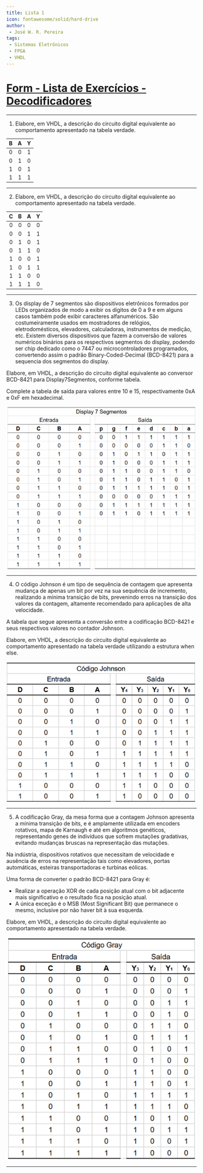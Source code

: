 ```yaml
---
title: Lista 1
icon: fontawesome/solid/hard-drive
author:
 - José W. R. Pereira
tags:
 - Sistemas Eletrônicos
 - FPGA
 - VHDL
---
```


# [Form - Lista de Exercícios - Decodificadores](https://forms.gle/fXJpuskJRknr7LNB7)



---

1) Elabore, em VHDL, a descrição do circuito digital equivalente ao comportamento apresentado na tabela verdade.

| B | A | Y |
|:-:|:-:|:-:|
| 0 | 0 | 1 |
| 0 | 1 | 0 |
| 1 | 0 | 1 |
| 1 | 1 | 1 |


---

2) Elabore, em VHDL, a descrição do circuito digital equivalente ao comportamento apresentado na tabela verdade.


| C | B | A | Y |
|:-:|:-:|:-:|:-:|
| 0 | 0 | 0 | 0 |
| 0 | 0 | 1 | 1 |
| 0 | 1 | 0 | 1 |
| 0 | 1 | 1 | 0 |
| 1 | 0 | 0 | 1 |
| 1 | 0 | 1 | 1 |
| 1 | 1 | 0 | 0 |
| 1 | 1 | 1 | 0 |

---

3) Os display de 7 segmentos são dispositivos eletrônicos formados por LEDs organizados de modo a exibir os dígitos de 0 a 9 e em alguns casos também pode exibir caracteres alfanuméricos. 
São costumeiramente usados em mostradores de relógios, eletrodomésticos, elevadores, calculadoras, instrumentos de medição, etc. 
Existem diversos dispositivos que fazem a conversão de valores numéricos binários para os respectivos segmentos do display, podendo ser chip dedicado como o 7447 ou microcontroladores programados, convertendo assim o padrão Binary-Coded-Decimal (BCD-8421) para a sequencia dos segmentos do display. 

Elabore, em VHDL, a descrição do circuito digital equivalente ao conversor BCD-8421 para Display7Segmentos, conforme tabela. 

Complete a tabela de saída para valores entre 10 e 15, respectivamente 0xA e 0xF em hexadecimal. 


![tab7seg](img/lista1-3.png)

---

4) O código Johnson é um tipo de sequência de contagem que apresenta mudança de apenas um bit por vez na sua sequência de incremento, realizando a mínima transição de bits, prevenindo erros na transição dos valores da contagem, altamente recomendado para aplicações de alta velocidade. 

A tabela que segue apresenta a conversão entre a codificação BCD-8421 e seus respectivos valores no contador Johnson.

Elabore, em VHDL, a descrição do circuito digital equivalente ao comportamento apresentado na tabela verdade utilizando a estrutura when else.


![johnson](img/lista1-4.png)


---

5) A codificação Gray, da mesa forma que a contagem Johnson apresenta a mínima transição de bits, e é amplamente utilizada em encoders rotativos, mapa de Karnaugh e até em algoritmos genéticos, representando genes de indivíduos que sofrem mutações gradativas, evitando mudanças bruscas na representação das mutações. 

Na indústria, dispositivos rotativos que necessitam de velocidade e ausência de erros na representação tais como elevadores, portas automáticas, esteiras transportadoras e turbinas eólicas. 

Uma forma de converter o padrão BCD-8421 para Gray é:

- Realizar a operação XOR de cada posição atual com o bit adjacente mais significativo e o resultado fica na posição atual. 
- A única exceção é o MSB (Most Significant Bit) que permanece o mesmo, inclusive por não haver bit à sua esquerda. 

Elabore, em VHDL, a descrição do circuito digital equivalente ao comportamento apresentado na tabela verdade. 


![gray](img/lista1-5.png)


---